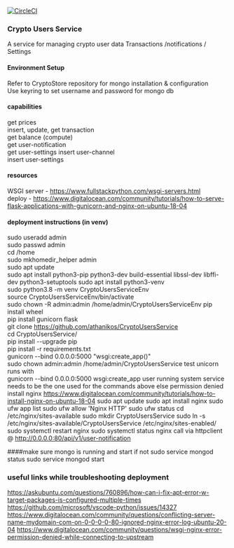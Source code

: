 

[![CircleCI](https://circleci.com/gh/athanikos/CryptoUsersService.svg?style=shield&circle-token=9b6d27782cfdf91400ada3189a15ef83a22ef2d7)](https://app.circleci.com/pipelines/github/athanikos/CryptoUsersService)


### Crypto Users Service
A service for managing crypto user data 
Transactions /notifications / Settings 


#### Environment Setup 
Refer to CryptoStore repository for mongo installation & configuration     
Use keyring to set  username and password for mongo db  

#### capabilities 
get prices  
insert, update, get  transaction  
get balance  (compute)  
get user-notification   
get user-settings 
insert user-channel   
insert user-settings  

#### resources 
WSGI server -  https://www.fullstackpython.com/wsgi-servers.html    
deploy - https://www.digitalocean.com/community/tutorials/how-to-serve-flask-applications-with-gunicorn-and-nginx-on-ubuntu-18-04   

#### deployment instructions (in venv)
sudo useradd admin       
sudo passwd admin  
cd /home    
sudo mkhomedir_helper admin    
sudo apt update     
sudo apt install python3-pip python3-dev build-essential libssl-dev libffi-dev python3-setuptools
sudo apt install python3-venv   
sudo python3.8 -m venv CryptoUsersServiceEnv     
source CryptoUsersServiceEnv/bin/activate     
sudo chown -R admin:admin /home/admin/CryptoUsersServiceEnv
pip install wheel   
pip install gunicorn flask      
git clone https://github.com/athanikos/CryptoUsersService       
cd CryptoUsersService/      
pip install --upgrade pip       
pip install -r requirements.txt     
gunicorn --bind 0.0.0.0:5000 "wsgi:create_app()"    
sudo chown admin:admin /home/admin/CryptoUsersService
test unicorn runs with  
gunicorn --bind 0.0.0.0:5000 wsgi:create_app
user running system service needs to be the one used for the commands above else permission denied 
install  nginx 
https://www.digitalocean.com/community/tutorials/how-to-install-nginx-on-ubuntu-18-04
sudo apt update
sudo apt install nginx
sudo ufw app list
sudo ufw allow 'Nginx HTTP'
sudo ufw status
cd /etc/nginx/sites-available
sudo mkdir CryptoUsersService
sudo ln -s /etc/nginx/sites-available/CryptoUsersService /etc/nginx/sites-enabled/
sudo systemctl restart nginx
sudo systemctl status  nginx
call via httpclient @ http://0.0.0.0:80/api/v1/user-notification

####make sure mongo is running and start if not 
sudo service mongod status
sudo service mongod start  


### useful links while troubleshooting deployment  
https://askubuntu.com/questions/760896/how-can-i-fix-apt-error-w-target-packages-is-configured-multiple-times
https://github.com/microsoft/vscode-python/issues/14327
https://www.digitalocean.com/community/questions/conflicting-server-name-mydomain-com-on-0-0-0-0-80-ignored-nginx-error-log-ubuntu-20-04
https://www.digitalocean.com/community/questions/wsgi-nginx-error-permission-denied-while-connecting-to-upstream





